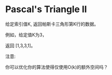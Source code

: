 # Pascal's Triangle II

给定索引值K, 返回帕斯卡三角形第K行的数据。

例如，给定值K为3，

返回 [1,3,3,1]。

注意:

你可以优化你的算法使得仅使用O(k)的额外空间吗？